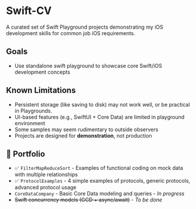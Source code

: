 # Swift-CV

A curated set of Swift Playground projects demonstrating my iOS development skills for common job iOS requirements.

## Goals

- Use standalone swift playground to showcase core Swift/iOS development concepts

## Known Limitations

- Persistent storage (like saving to disk) may not work well, or be practical in Playgrounds.
- UI-based features (e.g., SwiftUI + Core Data) are limited in playground environment
- Some samples may seem rudimentary to outside observers
- Projects are designed for **demonstration**, not production

## 📁 Portfolio

- ✅ `FilterMapReduceSort` - Examples of functional coding on mock data with multiple relationships 
- ✅ `ProtocolExamples` - 4 simple examples of protocols, generic protocols, advanced protocol usage
- `CoreDataCompany` - Basic Core Data modeling and queries - *In progress*
- ~~Swift concurrency models (GCD + async/await)~~ - *To be done*
<!--
- ~~SwiftUI with MVVM~~ - *To be done*
- ~~Combine Basics~~ - *To be done*
- ~~Unit testing with mocks and protocols~~ - *To be done*
- ~~REST with mock data~~ - *To be done*
- ~~UIKit, Foundation~~ - *To be done*
- ~~SOLID principles~~ - *To be done*
- ~~TCA, and reactive programming~~ *To be done* -->

<!--
| Project | Skills | Description |
|------------------|------------------------|----------------|
| `CoreDataCompany.playground` | Core Data, Entity Relationships, CRUD, NSPredicate | Demonstrates semi-complex one-to-many and many-to-one Core Data relationships, including search and filtering. |
| `EnumDrivenState.playground` | Enums, State Management, Pattern Matching | Illustrates using enums to manage app state, a common approach in SwiftUI and MVVM projects. |
| `AsyncConcurrency.playground` | GCD, async/await, MainActor | Realistic examples of data fetching and updating using both legacy concurrency and Swift’s structured concurrency. |
| `CombineBasics.playground` | Combine, Publishers, Reactive Programming | Demonstrates basic Combine, `PassthroughSubject`, debouncing, filtering, and more. |
| `MVVMMock.playground` | SwiftUI, MVVM, Dependency Injection | Mini demo with testable ViewModels and MVVM separation of concerns using SwiftUI. |
| `UnitTestingSwift.playground` | XCTest, Mocks, Dependency Injection | Contains unit test examples for services and view models, showing dependency injection and mocking with protocols. |
| `Protocols.playground` | Protocols |Examples of basic and advanced protocol programming.|
-->
